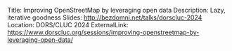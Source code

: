 Title: Improving OpenStreetMap by leveraging open data
Description: Lazy, iterative goodness
Slides: http://bezdomni.net/talks/dorscluc-2024
Location: DORS/CLUC 2024
ExternalLink: https://www.dorscluc.org/sessions/improving-openstreetmap-by-leveraging-open-data/

